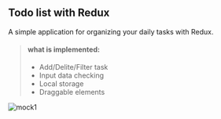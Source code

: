 ## Todo list with Redux

A simple application for organizing your daily tasks with Redux.

> #### what is implemented:
>
> - Add/Delite/Filter task 
> - Input data checking
> - Local storage
> - Draggable elements

![mock1](https://user-images.githubusercontent.com/100515756/190504169-e58d20fe-0572-4a01-b42d-e7daea5b58ab.png)




